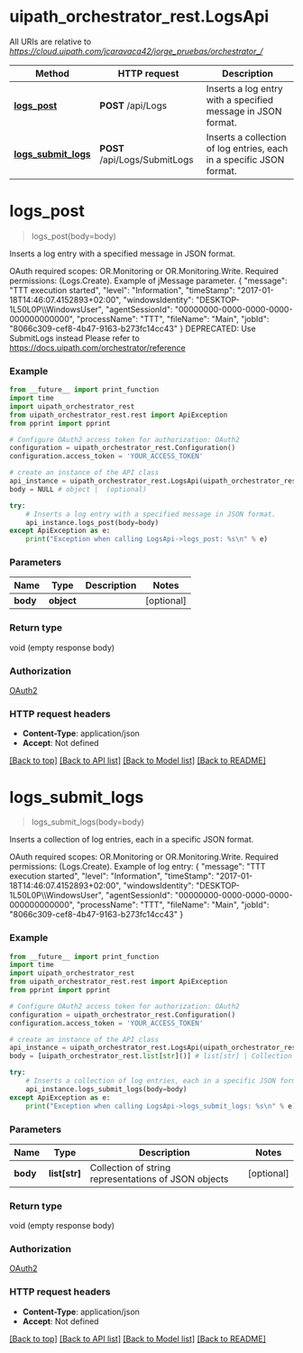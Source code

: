 # uipath_orchestrator_rest.LogsApi

All URIs are relative to *https://cloud.uipath.com/jcaravaca42/jorge_pruebas/orchestrator_/*

Method | HTTP request | Description
------------- | ------------- | -------------
[**logs_post**](LogsApi.md#logs_post) | **POST** /api/Logs | Inserts a log entry with a specified message in JSON format.
[**logs_submit_logs**](LogsApi.md#logs_submit_logs) | **POST** /api/Logs/SubmitLogs | Inserts a collection of log entries, each in a specific JSON format.


# **logs_post**
> logs_post(body=body)

Inserts a log entry with a specified message in JSON format.

OAuth required scopes: OR.Monitoring or OR.Monitoring.Write.  Required permissions: (Logs.Create).  Example of jMessage parameter.                     {           \"message\": \"TTT execution started\",           \"level\": \"Information\",           \"timeStamp\": \"2017-01-18T14:46:07.4152893+02:00\",           \"windowsIdentity\": \"DESKTOP-1L50L0P\\\\WindowsUser\",           \"agentSessionId\": \"00000000-0000-0000-0000-000000000000\",           \"processName\": \"TTT\",           \"fileName\": \"Main\",           \"jobId\": \"8066c309-cef8-4b47-9163-b273fc14cc43\"       } DEPRECATED:  Use SubmitLogs instead Please refer to https://docs.uipath.com/orchestrator/reference

### Example
```python
from __future__ import print_function
import time
import uipath_orchestrator_rest
from uipath_orchestrator_rest.rest import ApiException
from pprint import pprint

# Configure OAuth2 access token for authorization: OAuth2
configuration = uipath_orchestrator_rest.Configuration()
configuration.access_token = 'YOUR_ACCESS_TOKEN'

# create an instance of the API class
api_instance = uipath_orchestrator_rest.LogsApi(uipath_orchestrator_rest.ApiClient(configuration))
body = NULL # object |  (optional)

try:
    # Inserts a log entry with a specified message in JSON format.
    api_instance.logs_post(body=body)
except ApiException as e:
    print("Exception when calling LogsApi->logs_post: %s\n" % e)
```

### Parameters

Name | Type | Description  | Notes
------------- | ------------- | ------------- | -------------
 **body** | **object**|  | [optional] 

### Return type

void (empty response body)

### Authorization

[OAuth2](../README.md#OAuth2)

### HTTP request headers

 - **Content-Type**: application/json
 - **Accept**: Not defined

[[Back to top]](#) [[Back to API list]](../README.md#documentation-for-api-endpoints) [[Back to Model list]](../README.md#documentation-for-models) [[Back to README]](../README.md)

# **logs_submit_logs**
> logs_submit_logs(body=body)

Inserts a collection of log entries, each in a specific JSON format.

OAuth required scopes: OR.Monitoring or OR.Monitoring.Write.  Required permissions: (Logs.Create).  Example of log entry:       {           \"message\": \"TTT execution started\",           \"level\": \"Information\",           \"timeStamp\": \"2017-01-18T14:46:07.4152893+02:00\",           \"windowsIdentity\": \"DESKTOP-1L50L0P\\\\WindowsUser\",           \"agentSessionId\": \"00000000-0000-0000-0000-000000000000\",           \"processName\": \"TTT\",           \"fileName\": \"Main\",           \"jobId\": \"8066c309-cef8-4b47-9163-b273fc14cc43\"       }

### Example
```python
from __future__ import print_function
import time
import uipath_orchestrator_rest
from uipath_orchestrator_rest.rest import ApiException
from pprint import pprint

# Configure OAuth2 access token for authorization: OAuth2
configuration = uipath_orchestrator_rest.Configuration()
configuration.access_token = 'YOUR_ACCESS_TOKEN'

# create an instance of the API class
api_instance = uipath_orchestrator_rest.LogsApi(uipath_orchestrator_rest.ApiClient(configuration))
body = [uipath_orchestrator_rest.list[str]()] # list[str] | Collection of string representations of JSON objects (optional)

try:
    # Inserts a collection of log entries, each in a specific JSON format.
    api_instance.logs_submit_logs(body=body)
except ApiException as e:
    print("Exception when calling LogsApi->logs_submit_logs: %s\n" % e)
```

### Parameters

Name | Type | Description  | Notes
------------- | ------------- | ------------- | -------------
 **body** | **list[str]**| Collection of string representations of JSON objects | [optional] 

### Return type

void (empty response body)

### Authorization

[OAuth2](../README.md#OAuth2)

### HTTP request headers

 - **Content-Type**: application/json
 - **Accept**: Not defined

[[Back to top]](#) [[Back to API list]](../README.md#documentation-for-api-endpoints) [[Back to Model list]](../README.md#documentation-for-models) [[Back to README]](../README.md)


